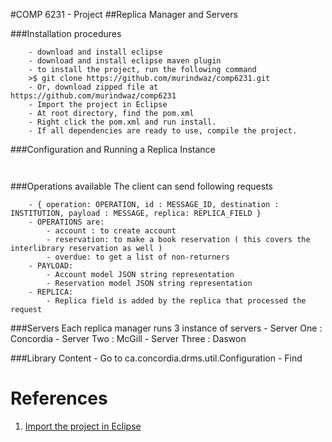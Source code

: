 #COMP 6231 - Project 
##Replica Manager and Servers  




###Installation procedures 

```
	- download and install eclipse 
	- download and install eclipse maven plugin 
	- to install the project, run the following command
	>$ git clone https://github.com/murindwaz/comp6231.git 
	- Or, download zipped file at https://github.com/murindwaz/comp6231 
	- Import the project in Eclipse
	- At root directory, find the pom.xml 
	- Right click the pom.xml and run install. 
	- If all dependencies are ready to use, compile the project.
```

###Configuration and Running a Replica Instance 

```
	
```


###Operations available 
The client can send following requests 

```
	- { operation: OPERATION, id : MESSAGE_ID, destination : INSTITUTION, payload : MESSAGE, replica: REPLICA_FIELD }
	- OPERATIONS are:
		- account : to create account 
		- reservation: to make a book reservation ( this covers the interlibrary reservation as well ) 
		- overdue: to get a list of non-returners 
	- PAYLOAD: 
		- Account model JSON string representation 
		- Reservation model JSON string representation
	- REPLICA: 
		- Replica field is added by the replica that processed the request
```

###Servers 
Each replica manager runs 3 instance of servers 
	- Server One : Concordia 
	- Server Two : McGill 
	- Server Three : Daswon

###Library Content 
	- Go to ca.concordia.drms.util.Configuration
	- Find 

References
====


1. [Import the project in Eclipse] 

[Import the project in Eclipse]: http://people.cs.uchicago.edu/~kaharris/10200/tutorials/eclipse/Step_04.html "Import the project in Eclipse"

